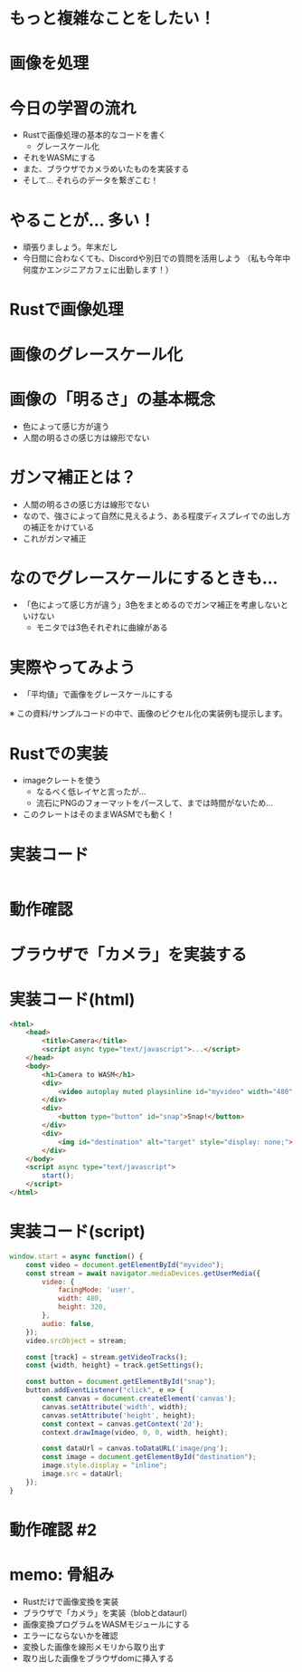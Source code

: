 # もっと複雑なことをしたい！

# 画像を処理


# 今日の学習の流れ

- Rustで画像処理の基本的なコードを書く
  - グレースケール化
- それをWASMにする
- また、ブラウザでカメラめいたものを実装する
- そして... それらのデータを繋ぎこむ！

# やることが... 多い！

- 頑張りましょう。年末だし
- 今日間に合わなくても、Discordや別日での質問を活用しよう
（私も今年中何度かエンジニアカフェに出勤します！）

# Rustで画像処理

# 画像のグレースケール化

# 画像の「明るさ」の基本概念

- 色によって感じ方が違う
- 人間の明るさの感じ方は線形でない

# ガンマ補正とは？

- 人間の明るさの感じ方は線形でない
- なので、強さによって自然に見えるよう、ある程度ディスプレイでの出し方の補正をかけている
- これがガンマ補正

# なのでグレースケールにするときも...

- 「色によって感じ方が違う」3色をまとめるのでガンマ補正を考慮しないといけない
  - モニタでは3色それぞれに曲線がある

# 実際やってみよう

- 「平均値」で画像をグレースケールにする

※ この資料/サンプルコードの中で、画像のピクセル化の実装例も提示します。

# Rustでの実装

- imageクレートを使う
  - なるべく低レイヤと言ったが...
  - 流石にPNGのフォーマットをパースして、までは時間がないため...
- このクレートはそのままWASMでも動く！

# 実装コード

```rust
```

# 動作確認

# ブラウザで「カメラ」を実装する

# 実装コード(html)

```html
<html>
    <head>
        <title>Camera</title>
        <script async type="text/javascript">...</script>
    </head>
    <body>
        <h1>Camera to WASM</h1>
        <div>
            <video autoplay muted playsinline id="myvideo" width="480" height="320"></video>
        </div>
        <div>
            <button type="button" id="snap">Snap!</button>
        </div>
        <div>
            <img id="destination" alt="target" style="display: none;">
        </div>
    </body>
    <script async type="text/javascript">
        start();
    </script>
</html>

```

# 実装コード(script)

```javascript
window.start = async function() {
    const video = document.getElementById("myvideo");
    const stream = await navigator.mediaDevices.getUserMedia({
        video: {
            facingMode: 'user',
            width: 480,
            height: 320,
        },
        audio: false,
    });
    video.srcObject = stream;

    const [track] = stream.getVideoTracks();
    const {width, height} = track.getSettings();

    const button = document.getElementById("snap");
    button.addEventListener("click", e => {
        const canvas = document.createElement('canvas');
        canvas.setAttribute('width', width);
        canvas.setAttribute('height', height);
        const context = canvas.getContext('2d');
        context.drawImage(video, 0, 0, width, height);

        const dataUrl = canvas.toDataURL('image/png');
        const image = document.getElementById("destination");
        image.style.display = "inline";
        image.src = dataUrl;
    });
}
```

# 動作確認 #2



# memo: 骨組み

- Rustだけで画像変換を実装
- ブラウザで「カメラ」を実装（blobとdataurl）
- 画像変換プログラムをWASMモジュールにする
- エラーにならないかを確認
- 変換した画像を線形メモリから取り出す
- 取り出した画像をブラウザdomに挿入する
